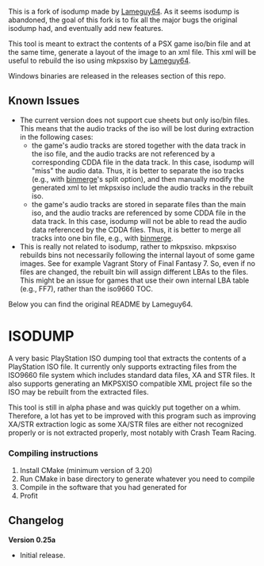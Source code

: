 This is a fork of isodump made by [Lameguy64](https://github.com/Lameguy64/).
As it seems isodump is abandoned, the goal of this fork is to fix all the major bugs the original isodump had, and
eventually add new features.

This tool is meant to extract the contents of a PSX game iso/bin file and at the same time, generate a layout of the image to an xml file. This xml will be useful to rebuild the iso using mkpsxiso by [Lameguy64](https://github.com/Lameguy64/).

Windows binaries are released in the releases section of this repo.

## Known Issues
- The current version does not support cue sheets but only iso/bin files. This means that the audio tracks of the iso will be lost during extraction in the following cases:
  - the game's audio tracks are stored together with the data track in the iso file, and the audio tracks are not referenced by a corresponding CDDA file in the data track. In this case, isodump will "miss" the audio data. Thus, it is better to separate the iso tracks (e.g., with  [binmerge](https://github.com/putnam/binmerge)'s split option), and then manually modify the generated xml to let mkpsxiso include the audio tracks in the rebuilt iso.
  - the game's audio tracks are stored in separate files than the main iso, and the audio tracks are referenced by some CDDA file in the data track. In this case, isodump will not be able to read the audio data referenced by the CDDA files. Thus, it is better to merge all tracks into one bin file, e.g., with [binmerge](https://github.com/putnam/binmerge).
- This is really not related to isodump, rather to mkpsxiso. mkpsxiso rebuilds bins not necessarily following the internal layout of some game images. See for example Vagrant Story of Final Fantasy 7. So, even if no files are changed, the rebuilt bin will assign different LBAs to the files. This might be an issue for games that use their own internal LBA table (e.g., FF7), rather than the iso9660 TOC.

Below you can find the original README by Lameguy64.

# ISODUMP
A very basic PlayStation ISO dumping tool that extracts the contents of a PlayStation ISO file. It currently only supports extracting files from the ISO9660 file system which includes standard data files, XA and STR files. It also supports generating an MKPSXISO compatible XML project file so the ISO may be rebuilt from the extracted files.

This tool is still in alpha phase and was quickly put together on a whim. Therefore, a lot has yet to be improved with this program such as improving XA/STR extraction logic as some XA/STR files are either not recognized properly or is not extracted properly, most notably with Crash Team Racing.

### Compiling instructions
1. Install CMake (minimum version of 3.20)
2. Run CMake in base directory to generate whatever you need to compile
3. Compile in the software that you had generated for
4. Profit

## Changelog
**Version 0.25a**
* Initial release.
